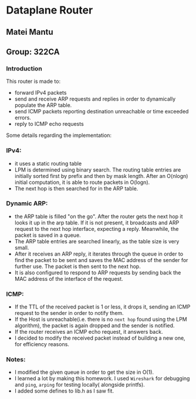 # Dataplane Router

## Matei Mantu

## Group: 322CA

### Introduction

This router is made to:

- forward IPv4 packets
- send and receive ARP requests and replies in order to dynamically populate the ARP table.
- send ICMP packets reporting destination unreachable or time exceeded errors.
- reply to ICMP echo requests

Some details regarding the implementation:

### IPv4:

- it uses a static routing table
- LPM is determined using binary search. The routing table entries are initially sorted first by prefix and then by mask length. After an O(nlogn) initial computation, it is able to route packets in O(logn).
- The next hop is then searched for in the ARP table.

### Dynamic ARP:

- the ARP table is filled "on the go". After the router gets the next hop it looks it up in the arp table. If it is not present, it broadcasts and ARP request to the next hop interface, expecting a reply. Meanwhile, the packet is saved in a queue.
- The ARP table entries are searched linearly, as the table size is very small.
- After it receives an ARP reply, it iterates through the queue in order to find the packet to be sent and saves the MAC address of the sender for further use. The packet is then sent to the next hop.
- It is also configured to respond to ARP requests by sending back the MAC address of the interface of the request.

### ICMP:

- If the TTL of the received packet is 1 or less, it drops it, sending an ICMP request to the sender in order to notify them.
- If the Host is unreachable(i.e. there is no `next hop` found using the LPM algorithm), the packet is again dropped and the sender is notified.
- If the router receives an ICMP echo request, it answers back.
- I decided to modify the received packet instead of building a new one, for efficiency reasons.

### Notes:

- I modified the given queue in order to get the size in O(1).
- I learned a lot by making this homework. I used `Wireshark` for debugging and `ping`, `arping` for testing locally( alongside printfs).
- I added some defines to lib.h as I saw fit.